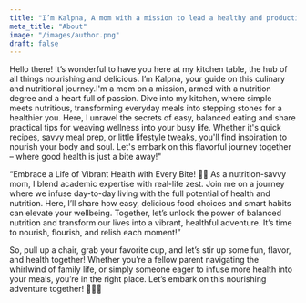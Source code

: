 ```yaml
---
title: "I’m Kalpna, A mom with a mission to lead a healthy and productive life"
meta_title: "About"
image: "/images/author.png"
draft: false
---
```


Hello there! It’s wonderful to have you here at my kitchen table, the hub of all things nourishing and delicious. I’m Kalpna, your guide on this culinary and nutritional journey.I'm a mom on a mission, armed with a nutrition degree and a heart full of passion. Dive into my kitchen, where simple meets nutritious, transforming everyday meals into stepping stones for a healthier you. Here, I unravel the secrets of easy, balanced eating and share practical tips for weaving wellness into your busy life. Whether it's quick recipes, savvy meal prep, or little lifestyle tweaks, you'll find inspiration to nourish your body and soul. Let's embark on this flavorful journey together – where good health is just a bite away!"





“Embrace a Life of Vibrant Health with Every Bite! 🌱✨ As a nutrition-savvy mom, I blend academic expertise with real-life zest. Join me on a journey where we infuse day-to-day living with the full potential of health and nutrition. Here, I’ll share how easy, delicious food choices and smart habits can elevate your wellbeing. Together, let’s unlock the power of balanced nutrition and transform our lives into a vibrant, healthful adventure. It’s time to nourish, flourish, and relish each moment!”

So, pull up a chair, grab your favorite cup, and let’s stir up some fun, flavor, and health together! Whether you’re a fellow parent navigating the whirlwind of family life, or simply someone eager to infuse more health into your meals, you’re in the right place. Let’s embark on this nourishing adventure together! 🥄🍏📖
